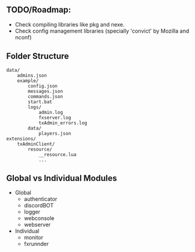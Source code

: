 ## TODO/Roadmap:
- Check compiling libraries like pkg and nexe.
- Check config management libraries (specially 'convict' by Mozilla and nconf)

## Folder Structure
    data/
        admins.json
        example/
            config.json
            messages.json
            commands.json
            start.bat
            logs/
                admin.log
                fxserver.log
                txAdmin_errors.log
            data/
                players.json
    extensions/
        txAdminClient/
            resource/
                __resource.lua
                ...


## Global vs Individual Modules
- Global
    - authenticator
    - discordBOT
    - logger
    - webconsole
    - webserver
- Individual
    - monitor
    - fxrunnder
